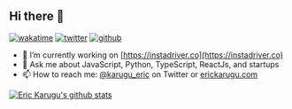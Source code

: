 ## Hi there 👋

[![wakatime](https://wakatime.com/badge/user/c9fa5e26-54a0-40b1-9e69-3e99f74fe41d.svg)](https://wakatime.com/@c9fa5e26-54a0-40b1-9e69-3e99f74fe41d)
[![twitter](https://img.shields.io/twitter/follow/karugu_eric?label=followers&logo=twitter&color=%23007ec6&style=plastic)](https://twitter.com/karugu_eric)
[![github](https://img.shields.io/github/followers/erickarugu?logo=github&style=plastic)](https://github.com/erickarugu?tab=followers)

- 🔭 I’m currently working on [https://instadriver.co](https://instadriver.co)
- 💬 Ask me about JavaScript, Python, TypeScript, ReactJs, and startups
- 📫 How to reach me: [@karugu_eric](https://twitter.com/karugu_eric) on Twitter or [erickarugu.com](https://erickarugu.com)

[![Eric Karugu's github stats](https://github-readme-stats.vercel.app/api?username=erickarugu&count_private=true&show_icons=true&theme=dark)](https://github.com/erickarugu/) 

<!--
![Metrics](https://metrics.lecoq.io/erickarugu)
![Languages Over The Last 7 Days](https://github-readme-stats.vercel.app/api/wakatime?username=erickarugu&layout=compact)
-->
